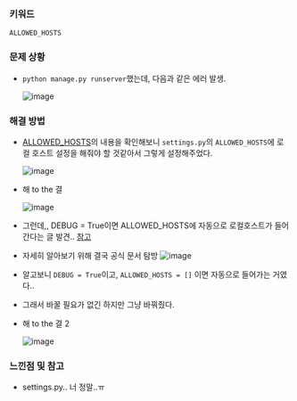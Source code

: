 ### 키워드
`ALLOWED_HOSTS` 

### 문제 상황
- `python manage.py runserver`했는데, 다음과 같은 에러 발생.

  ![image](https://user-images.githubusercontent.com/37495515/235715644-19679911-d440-43de-8c98-7b88bcef231a.png)


### 해결 방법
- [ALLOWED_HOSTS](https://wikidocs.net/9828)의 내용을 확인해보니 `settings.py`의 `ALLOWED_HOSTS`에 로컬 호스트 설정을 해줘야 할 것같아서 그렇게 설정해주었다.
  
  ![image](https://user-images.githubusercontent.com/37495515/235716989-cfc9916f-accc-481e-8a37-f1c568885d28.png)

- 해 to the 결
  
  ![image](https://user-images.githubusercontent.com/37495515/235717162-7a6d28f0-0904-489f-ba50-4dac6bab7e66.png)
  
- 그런데,, DEBUG = True이면 ALLOWED_HOSTS에 자동으로 로컬호스트가 들어간다는 글 발견.. [참고](https://blog.joonas.io/58)
- 자세히 알아보기 위해 결국 공식 문서 탐방
  ![image](https://user-images.githubusercontent.com/37495515/235720269-a65e7eb3-6469-4f56-a7ad-76d188d47460.png)
- 알고보니 `DEBUG = True`이고, `ALLOWED_HOSTS = []` 이면 자동으로 들어가는 거였다..
- 그래서 바꿀 필요가 없긴 하지만 그냥 바꿔줬다.
- 해 to the 결 2

  ![image](https://user-images.githubusercontent.com/37495515/235720528-c918dbd7-1a73-41f1-b3b3-d5ec9467aef6.png)


### 느낀점 및 참고
- settings.py.. 너 정말..ㅠ
